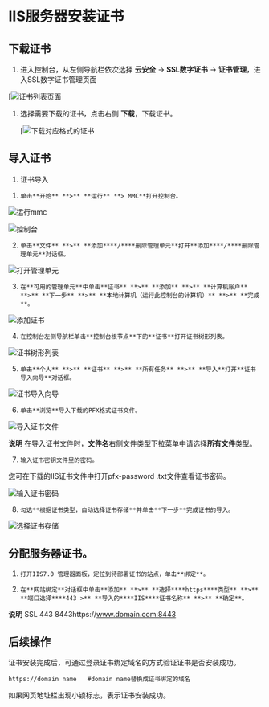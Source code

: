 # IIS服务器安装证书

## **下载证书**

1. 进入控制台，从左侧导航栏依次选择 **云安全** -> **SSL数字证书** -> **证书管理**，进入SSL数字证书管理页面

[![证书列表页面](/image/SSL-Certification/证书列表页面.png)

1. 选择需要下载的证书，点击右侧 **下载**，下载证书。

   [![下载对应格式的证书](/image/SSL-Certification/下载对应格式的证书.png)

## 导入证书

1. 证书导入

1)     单击**开始** **>** **运行** **> MMC**打开控制台。

![运行mmc](/image/SSL-Certification/运行mmc.png)

![控制台](/image/SSL-Certification/控制台.png)

2)     单击**文件** **>** **添加****/****删除管理单元**打开**添加****/****删除管理单元**对话框。

![打开管理单元](/image/SSL-Certification/打开管理单元.png)

3)     在**可用的管理单元**中单击**证书** **>** **添加** **>** **计算机账户** **>** **下一步** **>** **本地计算机（运行此控制台的计算机）** **>** **完成**。

![添加证书](/image/SSL-Certification/添加证书.png)

4)     在控制台左侧导航栏单击**控制台根节点**下的**证书**打开证书树形列表。

![证书树形列表](/image/SSL-Certification/证书树形列表.png)

5)     单击**个人** **>** **证书** **>** **所有任务** **>** **导入**打开**证书导入向导**对话框。

![证书导入向导](/image/SSL-Certification/证书导入向导.png)

6)     单击**浏览**导入下载的PFX格式证书文件。

![导入证书文件](/image/SSL-Certification/导入证书文件.png)

**说明** 在导入证书文件时，**文件名**右侧文件类型下拉菜单中请选择**所有文件**类型。

7)     输入证书密钥文件里的密码。

您可在下载的IIS证书文件中打开pfx-password .txt文件查看证书密码。

![输入证书密码](/image/SSL-Certification/输入证书密码.png)

8)     勾选**根据证书类型，自动选择证书存储**并单击**下一步**完成证书的导入。

![选择证书存储](/image/SSL-Certification/选择证书存储.png)

## **分配服务器证书。**

1)     打开IIS7.0 管理器面板，定位到待部署证书的站点，单击**绑定**。

2)     在**网站绑定**对话框中单击**添加** **>** **选择****https****类型** **>** **端口选择****443 >** **导入的****IIS****证书名称** **>** **确定**。

**说明** SSL  443  8443https://www.domain.com:8443

## 后续操作

证书安装完成后，可通过登录证书绑定域名的方式验证证书是否安装成功。

```
https://domain name   #domain name替换成证书绑定的域名
```

如果网页地址栏出现小锁标志，表示证书安装成功。